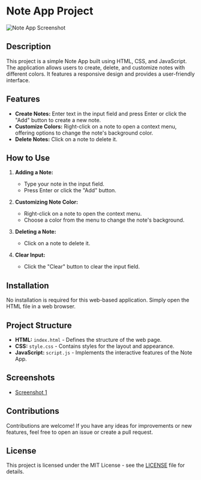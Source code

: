 # Note App Project

![Note App Screenshot](https://s6.uupload.ir/files/screen_shot_1402-11-03_at_12.20.34_wgvt.png)

## Description
This project is a simple Note App built using HTML, CSS, and JavaScript. The application allows users to create, delete, and customize notes with different colors. It features a responsive design and provides a user-friendly interface.

## Features
- **Create Notes:** Enter text in the input field and press Enter or click the "Add" button to create a new note.
- **Customize Colors:** Right-click on a note to open a context menu, offering options to change the note's background color.
- **Delete Notes:** Click on a note to delete it.

## How to Use
1. **Adding a Note:**
   - Type your note in the input field.
   - Press Enter or click the "Add" button.
   
2. **Customizing Note Color:**
   - Right-click on a note to open the context menu.
   - Choose a color from the menu to change the note's background.

3. **Deleting a Note:**
   - Click on a note to delete it.

4. **Clear Input:**
   - Click the "Clear" button to clear the input field.

## Installation
No installation is required for this web-based application. Simply open the HTML file in a web browser.

## Project Structure
- **HTML:** `index.html` - Defines the structure of the web page.
- **CSS:** `style.css` - Contains styles for the layout and appearance.
- **JavaScript:** `script.js` - Implements the interactive features of the Note App.

## Screenshots
- [Screenshot 1](https://s6.uupload.ir/files/screen_shot_1402-11-03_at_12.20.34_wgvt.png)

## Contributions
Contributions are welcome! If you have any ideas for improvements or new features, feel free to open an issue or create a pull request.

## License
This project is licensed under the MIT License - see the [LICENSE](LICENSE) file for details.

